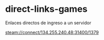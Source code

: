 # direct-links-games
Enlaces directos de ingreso a un servidor

[steam://connect/134.255.240.48:31400/1379](7D2D)
